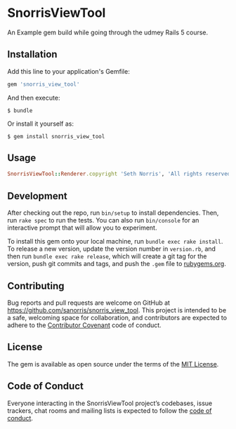 # SnorrisViewTool

An Example gem build while going through the udmey Rails 5 course.

## Installation

Add this line to your application's Gemfile:

```ruby
gem 'snorris_view_tool'
```

And then execute:

    $ bundle

Or install it yourself as:

    $ gem install snorris_view_tool

## Usage

```ruby
SnorrisViewTool::Renderer.copyright 'Seth Norris', 'All rights reserved'
```

## Development

After checking out the repo, run `bin/setup` to install dependencies. Then, run `rake spec` to run the tests. You can also run `bin/console` for an interactive prompt that will allow you to experiment.

To install this gem onto your local machine, run `bundle exec rake install`. To release a new version, update the version number in `version.rb`, and then run `bundle exec rake release`, which will create a git tag for the version, push git commits and tags, and push the `.gem` file to [rubygems.org](https://rubygems.org).

## Contributing

Bug reports and pull requests are welcome on GitHub at https://github.com/sanorris/snorris_view_tool. This project is intended to be a safe, welcoming space for collaboration, and contributors are expected to adhere to the [Contributor Covenant](http://contributor-covenant.org) code of conduct.

## License

The gem is available as open source under the terms of the [MIT License](https://opensource.org/licenses/MIT).

## Code of Conduct

Everyone interacting in the SnorrisViewTool project’s codebases, issue trackers, chat rooms and mailing lists is expected to follow the [code of conduct](https://github.com/[USERNAME]/snorris_view_tool/blob/master/CODE_OF_CONDUCT.md).

